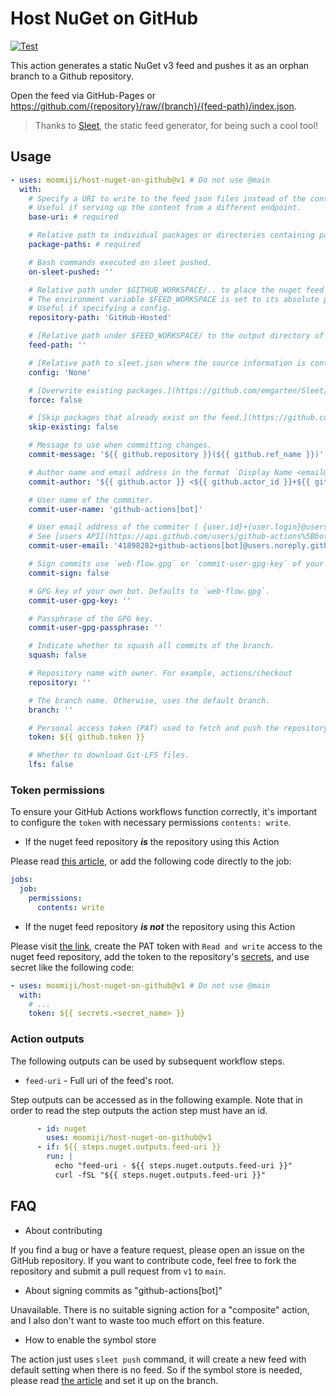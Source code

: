 # Host NuGet on GitHub

[![Test](https://github.com/moomiji/host-nuget-on-github/actions/workflows/test.yml/badge.svg)](https://github.com/moomiji/host-nuget-on-github/actions/workflows/test.yml)

This action generates a static NuGet v3 feed and pushes it as an orphan branch to a Github repository.

Open the feed via GitHub-Pages or https://github.com/{repository}/raw/{branch}/{feed-path}/index.json.

> Thanks to [Sleet](https://github.com/emgarten/Sleet), the static feed generator, for being such a cool tool!

## Usage

```yml
- uses: moomiji/host-nuget-on-github@v1 # Do not use @main
  with:
    # Specify a URI to write to the feed json files instead of the container's URI.
    # Useful if serving up the content from a different endpoint.
    base-uri: # required

    # Relative path to individual packages or directories containing packages.
    package-paths: # required

    # Bash commands executed on sleet pushed.
    on-sleet-pushed: ''

    # Relative path under $GITHUB_WORKSPACE/.. to place the nuget feed repository.
    # The environment variable $FEED_WORKSPACE is set to its absolute path.
    # Useful if specifying a config.
    repository-path: 'GitHub-Hosted'

    # [Relative path under $FEED_WORKSPACE/ to the output directory of the feed.](https://github.com/emgarten/Sleet/blob/main/doc/client-settings.md#folder-feed-specific-properties)
    feed-path: ''

    # [Relative path to sleet.json where the source information is contained.](https://github.com/emgarten/Sleet/blob/main/doc/commands.md#push)
    config: 'None'

    # [Overwrite existing packages.](https://github.com/emgarten/Sleet/blob/main/doc/commands.md#push)
    force: false

    # [Skip packages that already exist on the feed.](https://github.com/emgarten/Sleet/blob/main/doc/commands.md#push)
    skip-existing: false

    # Message to use when committing changes.
    commit-message: '${{ github.repository }}(${{ github.ref_name }})'

    # Author name and email address in the format `Display Name <email@address.com>`.
    commit-author: '${{ github.actor }} <${{ github.actor_id }}+${{ github.actor }}@users.noreply.github.com>'

    # User name of the commiter.
    commit-user-name: 'github-actions[bot]'

    # User email address of the commiter ( {user.id}+{user.login}@users.noreply.github.com ).
    # See [users API](https://api.github.com/users/github-actions%5Bbot%5D).
    commit-user-email: '41898282+github-actions[bot]@users.noreply.github.com'

    # Sign commits use `web-flow.gpg` or `commit-user-gpg-key` of your own bot.
    commit-sign: false

    # GPG key of your own bot. Defaults to `web-flow.gpg`.
    commit-user-gpg-key: ''

    # Passphrase of the GPG key.
    commit-user-gpg-passphrase: ''

    # Indicate whether to squash all commits of the branch.
    squash: false

    # Repository name with owner. For example, actions/checkout
    repository: ''

    # The branch name. Otherwise, uses the default branch.
    branch: ''

    # Personal access token (PAT) used to fetch and push the repository.
    token: ${{ github.token }}

    # Whether to download Git-LFS files.
    lfs: false
```

### Token permissions

To ensure your GitHub Actions workflows function correctly, it's important to configure the `token` with necessary permissions `contents: write`.

- If the nuget feed repository ___is___ the repository using this Action

Please read [ this article](https://github.com/ad-m/github-push-action#requirements-and-prerequisites), or add the following code directly to the job:

```yml
jobs:
  job:
    permissions:
      contents: write
```

- If the nuget feed repository ___is not___ the repository using this Action

Please visit [the link](https://github.com/settings/personal-access-tokens/new), create the PAT token with `Read and write` access to the nuget feed repository, add the token to the repository's [secrets](https://github.com/owner/repo/settings/secrets/actions), and use secret like the following code:

```yml
- uses: moomiji/host-nuget-on-github@v1 # Do not use @main
  with:
    # ...
    token: ${{ secrets.<secret_name> }}
```

### Action outputs

The following outputs can be used by subsequent workflow steps.

- `feed-uri` - Full uri of the feed's root.

Step outputs can be accessed as in the following example.
Note that in order to read the step outputs the action step must have an id.

```yml
      - id: nuget
        uses: moomiji/host-nuget-on-github@v1
      - if: ${{ steps.nuget.outputs.feed-uri }}
        run: |
          echo "feed-uri - ${{ steps.nuget.outputs.feed-uri }}"
          curl -fSL "${{ steps.nuget.outputs.feed-uri }}"
```

## FAQ

- About contributing

If you find a bug or have a feature request, please open an issue on the GitHub repository.
If you want to contribute code, feel free to fork the repository and submit a pull request from `v1` to `main`.

- About signing commits as "github-actions[bot]"

Unavailable. There is no suitable signing action for a "composite" action, and I also don't want to waste too much effort on this feature.

- How to enable the symbol store

The action just uses `sleet push` command, it will create a new feed with default setting when there is no feed.
So if the symbol store is needed, please read [the article](https://github.com/emgarten/Sleet/blob/main/doc/symbol-server.md) and set it up on the branch.
